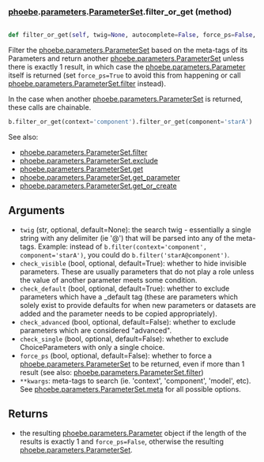 ### [phoebe](phoebe.md).[parameters](phoebe.parameters.md).[ParameterSet](phoebe.parameters.ParameterSet.md).filter_or_get (method)


```py

def filter_or_get(self, twig=None, autocomplete=False, force_ps=False, check_visible=True, check_default=True, check_advanced=False, check_single=False, **kwargs)

```



Filter the [phoebe.parameters.ParameterSet](phoebe.parameters.ParameterSet.md) based on the meta-tags of its
Parameters and return another [phoebe.parameters.ParameterSet](phoebe.parameters.ParameterSet.md) unless there is
exactly 1 result, in which case the [phoebe.parameters.Parameter](phoebe.parameters.Parameter.md) itself is
returned (set `force_ps=True` to avoid this from happening or call
[phoebe.parameters.ParameterSet.filter](phoebe.parameters.ParameterSet.filter.md) instead).

In the case when another [phoebe.parameters.ParameterSet](phoebe.parameters.ParameterSet.md) is returned, these
calls are chainable.

```py
b.filter_or_get(context='component').filter_or_get(component='starA')
```

See also:
* [phoebe.parameters.ParameterSet.filter](phoebe.parameters.ParameterSet.filter.md)
* [phoebe.parameters.ParameterSet.exclude](phoebe.parameters.ParameterSet.exclude.md)
* [phoebe.parameters.ParameterSet.get](phoebe.parameters.ParameterSet.get.md)
* [phoebe.parameters.ParameterSet.get_parameter](phoebe.parameters.ParameterSet.get_parameter.md)
* [phoebe.parameters.ParameterSet.get_or_create](phoebe.parameters.ParameterSet.get_or_create.md)

Arguments
-----------
* `twig` (str, optional, default=None): the search twig - essentially a single
    string with any delimiter (ie '@') that will be parsed
    into any of the meta-tags.  Example: instead of
    `b.filter(context='component', component='starA')`, you
    could do `b.filter('starA@component')`.
* `check_visible` (bool, optional, default=True): whether to hide invisible
    parameters.  These are usually parameters that do not
    play a role unless the value of another parameter meets
    some condition.
* `check_default` (bool, optional, default=True): whether to exclude parameters which
    have a _default tag (these are parameters which solely exist
    to provide defaults for when new parameters or datasets are
    added and the parameter needs to be copied appropriately).
* `check_advanced` (bool, optional, default=False): whether to exclude parameters which
    are considered "advanced".
* `check_single` (bool, optional, default=False): whether to exclude ChoiceParameters
    with only a single choice.
* `force_ps` (bool, optional, default=False): whether to force a
    [phoebe.parameters.ParameterSet](phoebe.parameters.ParameterSet.md) to be returned, even if more than
    1 result (see also: [phoebe.parameters.ParameterSet.filter](phoebe.parameters.ParameterSet.filter.md))
* `**kwargs`:  meta-tags to search (ie. 'context', 'component',
    'model', etc).  See [phoebe.parameters.ParameterSet.meta](phoebe.parameters.ParameterSet.meta.md)
    for all possible options.

Returns
----------
* the resulting [phoebe.parameters.Parameter](phoebe.parameters.Parameter.md) object if the length
    of the results is exactly 1 and `force_ps=False`, otherwise the
    resulting [phoebe.parameters.ParameterSet](phoebe.parameters.ParameterSet.md).


